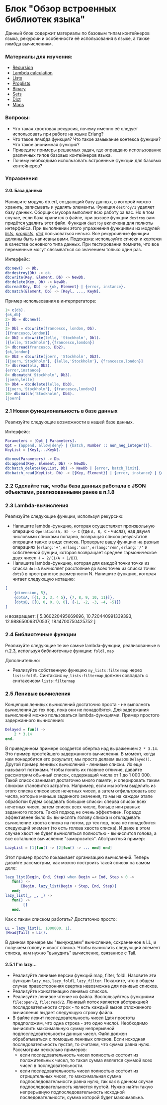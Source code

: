 # Блок "Обзор встроенных библиотек языка"

Данный блок содержит материалы по базовым типам контейнеров языка, рекурсии и
особенности её использования в языке, а также лямбда вычислениям.

### Материалы для изучения:

 - [Recursion](http://learnyousomeerlang.com/recursion)
 - [Lambda calculation](http://learnyousomeerlang.com/higher-order-functions)
 - [Lists](http://erlang.org/doc/man/lists.html)
 - [Proplists](http://erlang.org/doc/man/proplists.html)
 - [Binary](http://erlang.org/doc/man/binary.html)
 - [Sets](http://erlang.org/doc/man/sets.html)
 - [Dict](http://erlang.org/doc/man/dict.html)
 - [Maps](http://erlang.org/doc/man/maps.html)

### Вопросы:

 - Что такая хвостовая рекурсия, почему именно её следует использовать при
   работе на языке Erlang?
 - Что такое лямбда функция? Что такое замыкание контекса функции? Что такое
   анонимная функция?
 - Приведите примеры решаемых задач, где оправдано использование различных типов
   базовых контейнеров языка.
 - Почему необходимо использовать встроенные функции для базовых контейнеров?

### Упражнения

#### 2.0. База данных

Напишите модуль db.erl, создающий базу данных, в которой можно хранить,
записывать и удалять элементы.  Функция `destroy/1` удаляет базу данных. Сборщик
мусора выполнит всю работу за вас. Но в том случае, если база хранится в файле,
при вызове функции `destroy` вам придётся удалить этот файл. Функция `destroy`
включена для полноты интерфейса. При выполнении этого упражнения функциями из
модулей *[lists](http://erlang.org/doc/man/lists.html)*,
*[proplists](http://erlang.org/doc/man/proplists.html)*,
*[dict](http://erlang.org/doc/man/dict.html)* пользоваться нельзя. Все
рекурсивные функции должны быть написаны вами. Подсказка: используйте списки и
кортежи в качестве основного типа данных. При тестировании помните, что все
переменные могут связываться со значением только один раз.

Интерфейс:
```erlang
db:new() -> Db.
db:destroy(Db) -> ok.
db:write(Key, Element, Db) -> NewDb.
db:delete(Key, Db) -> NewDb.
db:read(Key, Db) -> {ok, Element} | {error, instance}.
db:match(Element, Db) -> [Keyl, ..., KeyN].
```

Пример использования в интерпретаторе:
```erlang
1> c(db).
{ok,db}
2> Db = db:new().
[]
3> Dbl = db:write(francesco, london, Db).
[{francesco,london}]
4> Db2 = db:write(lelle, 'Stockholm', Dbl).
[{lelle,'Stockholm'},{francesco,london}]
5> db:read(francesco, Db2).
{ok,london}
6> Db3 = db:write(joern, 'Stockholm', Db2).
[{joern,'Stockholm'}, {lelle,'Stockholm'}, {francesco,london}]
7> db:read(ola, Db3).
{error,instance}
8> db:match('Stockholm', Db3).
[joern,lelle]
9> Db4 = db:delete(lelle, Db3).
[{joern,'Stockholm'}, {francesco,london}]
10> db:match('Stockholm', Db4).
[joern]
```

### 2.1 Новая функциональность в базе данных

Реализуйте следующие возможности в нашей базе данных.

Интерфейс:
```erlang
Parameters = [Opt | Parameters].
Opt = {append, allow|deny} | {batch, Number :: non_neg_integer()}.
KeyList = [Key1,...KeyN].

db:new(Parameters) -> Db.
db:append(Key, Element, Db) -> NewDb.
db:batch_delete(KeyList, Db) -> NewDb | {error, batch_limit}.
db:batch_read(KeyList, Db) -> [{Key, Element}] | {error, instance} | {error, batch_limit}.
```

### 2.2 Сделайте так, чтобы база данных работала с JSON объектами, реализованными ранее в п.1.8

### 2.3 Lambda-вычисления

Реализуйте следующие функции, используя рекурсию:
* Напишите lambda-функцию, которая осуществляет произвольную операцию ``Operation(A, B) -> C`` (где
``A, B, C`` - числа), над двумя числовыми списками попарно, возвращая список результатов операции также
в виде списка. Проверьте вашу функцию на разных операциях (``erlang:'+'``, ``erlang:'xor'``, ``erlang:'rem'``,
``erlang:'/'`` и собственной фунции, которая возвращает среднее гармоническое двух чисел ``H = 2/(1/A + 1/B)``).
* Напишите lambda-функцию, которая для каждой точки точки из списка ``dotsA`` вычисляет расстояние до всех точек
из списка точек ``dotsB`` в пространстве размерности N.
Напишите функцию, которая читает следующую нотацию:
```erlang
[
    {dimension, 5},
    {dotsA, [{1, 2, 3, 4 5}, {7, 8, 9, 10, 11}]},
    {dotsB, [{0, 0, 0, 0, 0}, {-1, -2, -3, -4, -5}]}
]
```
и возвращает:
[ 5.360220495669696, 10.720440991339393, 12.988650063170537, 18.14700750425752 ]

### 2.4 Библиотечные функции

Реализуйте следующие те же самые lambda-функции, реализованные в п.2.3, используя
библиотечные функции: ``foldl``, ``map``

Дополнительно:
* Реализуйте собственную функцию `my_lists:filtermap` через `lists:foldl`. Синтаксис
`my_lists:filtermap` должен совпадать с синтаксисом `lists:filtermap`

### 2.5 Ленивые вычисления

Концепция ленивых вычислений достаточно проста - не выполнять вычисления до тех
пор, пока они не понадобятся. Для задержания вычислений можно пользоваться
lambda-функциями. Пример простого задержанного вычисления:

```erlang
Delayed = fun() ->
    2 * 3.14
end.
```

В приведенном примере создается обертка над выражением `2 * 3.14`. Это пример
простейшего задержанного вычисления. В момент, когда нам понадобится его
результат, мы просто делаем вызов `Delayed()`. Другой пример ленивых вычислений
\- ленивые списки. Их еще называют потоками. Чтобы понять их главное отличие,
давайте рассмотрим обычный список, содержащий числа от 1 до  1 000 000. Такой
список занимает достаточно много памяти, и оперировать таким списком становится
затратно. Например, если мы хотим выделить из этого списка список всех нечетных
чисел, а затем отфильтровать все числа, которые меньше заданного значения, то мы
на каждом этапе обработки будем создавать большие списки: сперва список всех
нечетных чисел, затем список всех числе, больше или равных заданного порога.
Такой подход не очень эффективен. Гораздо эффективнее было бы вычислять голову
списка и откладывать вычисление хвоста списка на потом, до тех пор, пока не
понадобится следующий элемент (то есть голова хвоста списка). И даже в этом
случае хвост не будет вычисляться полностью - вычислится голова, а все остальное
вычисление "заморозится". Абстрактный пример:

```erlang
LazyList = [1|fun() -> [2|fun() -> ... end] end]
```

 Этот пример просто показывает организацию вычислений. Теперь давайте
 рассмотрим, как можно построить такой список на самом деле:

```erlang
lazy_list(Begin, End, Step) when Begin =< End, Step > 0 ->
   fun() ->
       [Begin, lazy_list(Begin + Step, End, Step)]
   end;
lazy_list(_, _, _) ->
   fun() ->
        []
   end.
```

Как с таким списком работать? Достаточно просто:
```erlang
LL = lazy_list(1, 1000000, 1),
[Head|Tail] = LL().
```

В данном примере мы "вынуждаем" вычисление, сохраненное в LL, и получаем голову
и хвост списка. Чтобы вычислить следующий элемент списка, нам нужно "вынудить"
вычисление, связанное с Tail.

#### 2.5.1 I'm lazy...
 - Реализуйте ленивые версии функций map, filter, foldl. Назовите эти функции
   `lazy_map`, `lazy_foldl`, `lazy_filter`. Покажите, что в общем случае
   правосторонняя свертка невозможна для ленивых списков.
 - Реализуйте конкатенацию ленивых списков.
 - Реализуйте ленивое чтение из файла. Воспользуйтесь функциями `file:open/2`,
   `file:read/2`. Ленивый поток является абстракцией последовательности строк -
   то есть каждый вызов отложенного вычисления выдает следующую строку файла.
 - В файле лежит последовательность чисел (для простоты предположим, что одна
   строка - это одно число). Необходимо вычислить максимальную сумму непрерывной
   подпоследовательности данных чисел. Файл должен обрабатываться с помощью
   ленивых списков. Если исходная последовательность пустая, то считаем, что
   сумма равна нулю. Рассмотрим несколько примеров:
    - если последовательность чисел полностью состоит из положительных чисел, то
      такая сумма является суммой всех чисел в последовательности.
    - если последовательность чисел полностью состоит из отрицательных чисел, то
      максимальная сумма подпоследовательности равна нулю, так как в данном
      случае подпоследовательность является пустой.
   Нужно найти такую непрерывную подпоследовательность исходной
   последовательности, сумма которой будет максимальна.
